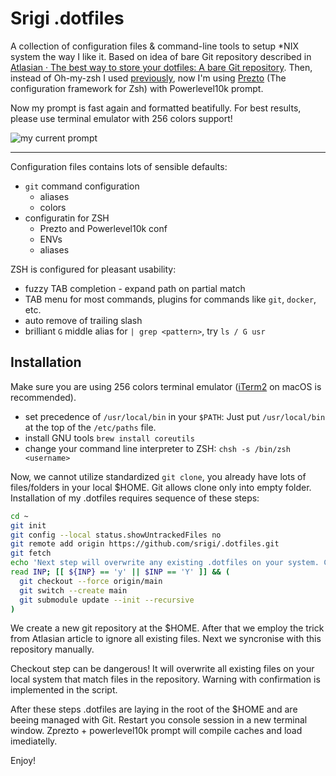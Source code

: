 # Srigi .dotfiles

A collection of configuration files & command-line tools to setup *NIX system the way I like it. Based on idea of bare Git repository described in [Atlasian · The best way to store your dotfiles: A bare Git repository](https://www.atlassian.com/git/tutorials/dotfiles). Then, instead of Oh-my-zsh I used [previously](https://github.com/srigi/dotfiles-old-), now I'm using [Prezto](https://github.com/sorin-ionescu/prezto) (The configuration framework for Zsh) with Powerlevel10k prompt.

Now my prompt is fast again and formatted beatifully. For best results, please use terminal emulator with 256 colors support!

![my current prompt](https://i.postimg.cc/3NMdSJB8/prompt.png)

--- 

Configuration files contains lots of sensible defaults:

- `git` command configuration
  - aliases
  - colors
- configuratin for ZSH
  - Prezto and Powerlevel10k conf
  - ENVs
  - aliases

ZSH is configured for pleasant usability:

- fuzzy TAB completion - expand path on partial match
- TAB menu for most commands, plugins for commands like `git`, `docker`, etc.
- auto remove of trailing slash
- brilliant `G` middle alias for `| grep <pattern>`, try `ls / G usr`


## Installation

Make sure you are using 256 colors terminal emulator ([iTerm2](https://iterm2.com/downloads.html) on macOS is recommended).

- set precedence of `/usr/local/bin` in your `$PATH`:
    Just put `/usr/local/bin` at the top of the `/etc/paths` file.
- install GNU tools `brew install coreutils`
- change your command line interpreter to ZSH: `chsh -s /bin/zsh <username>`

Now, we cannot utilize standardized `git clone`, you already have lots of files/folders in your local $HOME. Git allows clone only into empty folder. Installation of my .dotfiles requires sequence of these steps:

```bash
cd ~
git init
git config --local status.showUntrackedFiles no
git remote add origin https://github.com/srigi/.dotfiles.git
git fetch
echo 'Next step will overwrite any existing .dotfiles on your system. Continue? [y/n]'
read INP; [[ ${INP} == 'y' || $INP == 'Y' ]] && (
  git checkout --force origin/main
  git switch --create main
  git submodule update --init --recursive
)
```

We create a new git repository at the $HOME. After that we employ the trick from Atlasian article to ignore all existing files. Next we syncronise with this repository manually.

Checkout step can be dangerous! It will overwrite all existing files on your local system that match files in the repository. Warning with confirmation is implemented in the script.

After these steps .dotfiles are laying in the root of the $HOME and are beeing managed with Git. Restart you console session in a new terminal window. Zprezto + powerlevel10k prompt will compile caches and load imediatelly.

Enjoy!

